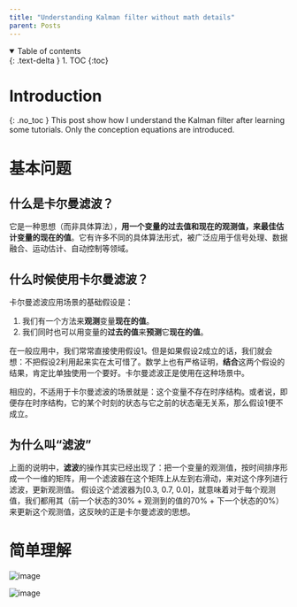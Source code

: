 ```yaml
---
title: "Understanding Kalman filter without math details"
parent: Posts
---
```

<details open markdown="block">
  <summary>
    Table of contents
  </summary>
  {: .text-delta }
1. TOC
{:toc}
</details>

# Introduction
{: .no_toc }
This post show how I understand the Kalman filter after learning some tutorials. Only the conception equations are introduced.

# 基本问题
## 什么是卡尔曼滤波？
它是一种思想（而非具体算法），**用一个变量的过去值和现在的观测值，来最佳估计变量的现在的值**。它有许多不同的具体算法形式，被广泛应用于信号处理、数据融合、运动估计、自动控制等领域。

## 什么时候使用卡尔曼滤波？
卡尔曼滤波应用场景的基础假设是：
1. 我们有一个方法来**观测**变量**现在的值**。
2. 我们同时也可以用变量的**过去的值**来**预测**它**现在的值**。

在一般应用中，我们常常直接使用假设1。但是如果假设2成立的话，我们就会想：不把假设2利用起来实在太可惜了。数学上也有严格证明，**结合**这两个假设的结果，肯定比单独使用一个要好。卡尔曼滤波正是使用在这种场景中。

相应的，不适用于卡尔曼滤波的场景就是：这个变量不存在时序结构。或者说，即便存在时序结构，它的某个时刻的状态与它之前的状态毫无关系，那么假设1便不成立。

## 为什么叫“滤波”
上面的说明中，**滤波**的操作其实已经出现了：把一个变量的观测值，按时间排序形成一个一维的矩阵，用一个滤波器在这个矩阵上从左到右滑动，来对这个序列进行滤波，更新观测值。
假设这个滤波器为[0.3, 0.7, 0.0]，就意味着对于每个观测值，我们都用其（前一个状态的30% + 观测到的值的70% + 下一个状态的0%）来更新这个观测值，这反映的正是卡尔曼滤波的思想。


# 简单理解
![image](https://github.com/user-attachments/assets/cc11f975-c21f-462a-947c-a97002a55f46)

![image](https://github.com/user-attachments/assets/5ee1c3ff-99c5-480a-8085-c839c2c466df)

